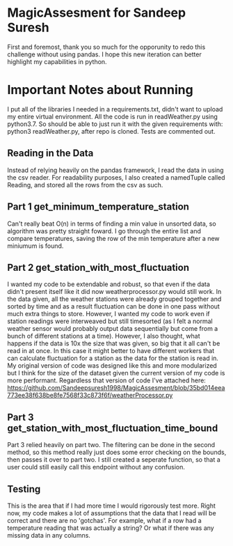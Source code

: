 # MagicAssesment for Sandeep Suresh

First and foremost, thank you so much for the opporunity to redo this challenge without using pandas. I hope this new iteration can better highlight my 
capabilities in python.

# Important Notes about Running
  I put all of the libraries I needed in a requirements.txt, didn't want to upload my entire virtual environment. All the code is run in
  readWeather.py using python3.7. So should be able to just run it with the given requirements with: python3 readWeather.py, after repo 
  is cloned. Tests are commented out.

## Reading in the Data
  Instead of relying heavily on the pandas framework, I read the data in using the csv reader. For readability purposes, I also created a
  namedTuple called Reading, and stored all the rows from the csv as such.

## Part 1 get_minimum_temperature_station
  Can't really beat O(n) in terms of finding a min value in unsorted data, so algorithm was pretty straight foward. I go through the entire
  list and compare temperatures, saving the row of the min temperature after a new miniumum is found. 

## Part 2 get_station_with_most_fluctuation
  I wanted my code to be extendable and robust, so that even if the data didn't present itself like it did now weatherprocessor.py would still work.
  In the data given, all the weather stations were already grouped together and sorted by time and as a result fluctuation can be done in one pass without
  much extra things to store. However, I wanted my code to work even if station readings were interweaved but still timesorted (as I felt a normal 
  weather sensor would probably output data sequentially but come from a bunch of different stations at a time). However, I also thought, what happens
  if the data is 10x the size that was given, so big that it all can't be read in at once. In this case it might better to have different workers that 
  can calculate fluctuation for a station as the data for the station is read in. My original version of code was designed like this and more modularized
  but I think for the size of the dataset given the current version of my code is more performant. Regardless that version of code I've attached here:
  https://github.com/Sandeepsuresh1998/MagicAssesment/blob/35bd014eea773ee38f638be8fe7568f33c873f6f/weatherProcessor.py
  
## Part 3 get_station_with_most_fluctuation_time_bound
  Part 3 relied heavily on part two. The filtering can be done in the second method, so this method really just does some error checking on the bounds,
  then passes it over to part two. I still created a seperate function, so that a user could still easily call this endpoint without any confusion. 
  
## Testing
  This is the area that if I had more time I would rigorously test more. Right now, my code makes a lot of assumptions that the data that I read 
  will be correct and there are no 'gotchas'. For example, what if a row had a temperature reading that was actually a string? Or what if there
  was any missing data in any columns.
 
